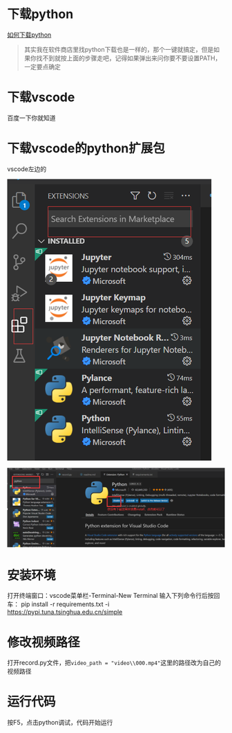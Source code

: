 # 下载python

[如何下载python](https://zhuanlan.zhihu.com/p/391102695)

> 其实我在软件商店里找python下载也是一样的，那个一键就搞定，但是如果你找不到就按上面的步骤走吧，记得如果弹出来问你要不要设置PATH，一定要点确定

# 下载vscode

百度一下你就知道
# 下载vscode的python扩展包
vscode左边的

![](01.png)

![](00.png)

# 安装环境
打开终端窗口：vscode菜单栏-Terminal-New Terminal
输入下列命令行后按回车：
pip install -r requirements.txt -i https://pypi.tuna.tsinghua.edu.cn/simple
# 修改视频路径
打开record.py文件，把`video_path = "video\\000.mp4"`这里的路径改为自己的视频路径
# 运行代码
按F5，点击python调试，代码开始运行